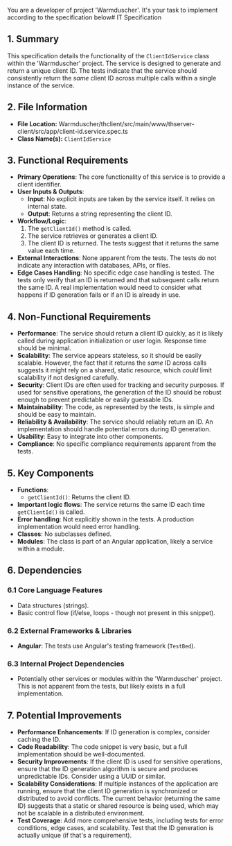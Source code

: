 You are a developer of project 'Warmduscher'. It's your task to implement according to the specification below# IT Specification

## 1. Summary

This specification details the functionality of the `ClientIdService` class within the 'Warmduscher' project. The service is designed to generate and return a unique client ID. The tests indicate that the service should consistently return the *same* client ID across multiple calls within a single instance of the service.

## 2. File Information

- **File Location:** Warmduscher/thclient/src/main/www/thserver-client/src/app/client-id.service.spec.ts
- **Class Name(s):** `ClientIdService`

## 3. Functional Requirements

- **Primary Operations**: The core functionality of this service is to provide a client identifier.
- **User Inputs & Outputs**: 
    - **Input**: No explicit inputs are taken by the service itself. It relies on internal state.
    - **Output**: Returns a string representing the client ID.
- **Workflow/Logic**:
    1. The `getClientId()` method is called.
    2. The service retrieves or generates a client ID.
    3. The client ID is returned. The tests suggest that it returns the same value each time.
- **External Interactions**:  None apparent from the tests. The tests do not indicate any interaction with databases, APIs, or files.
- **Edge Cases Handling**:  No specific edge case handling is tested. The tests only verify that an ID is returned and that subsequent calls return the same ID. A real implementation would need to consider what happens if ID generation fails or if an ID is already in use.

## 4. Non-Functional Requirements

- **Performance**:  The service should return a client ID quickly, as it is likely called during application initialization or user login. Response time should be minimal.
- **Scalability**: The service appears stateless, so it should be easily scalable.  However, the fact that it returns the *same* ID across calls suggests it might rely on a shared, static resource, which *could* limit scalability if not designed carefully.
- **Security**:  Client IDs are often used for tracking and security purposes. If used for sensitive operations, the generation of the ID should be robust enough to prevent predictable or easily guessable IDs.
- **Maintainability**: The code, as represented by the tests, is simple and should be easy to maintain.
- **Reliability & Availability**: The service should reliably return an ID.  An implementation should handle potential errors during ID generation.
- **Usability**: Easy to integrate into other components.
- **Compliance**: No specific compliance requirements apparent from the tests.

## 5. Key Components

- **Functions**:
    - `getClientId()`: Returns the client ID.
- **Important logic flows**: The service returns the same ID each time `getClientId()` is called.
- **Error handling**: Not explicitly shown in the tests. A production implementation would need error handling.
- **Classes**: No subclasses defined.
- **Modules**: The class is part of an Angular application, likely a service within a module.

## 6. Dependencies

### 6.1 Core Language Features

- Data structures (strings).
- Basic control flow (if/else, loops - though not present in this snippet).

### 6.2 External Frameworks & Libraries

- **Angular**: The tests use Angular's testing framework (`TestBed`).

### 6.3 Internal Project Dependencies

- Potentially other services or modules within the 'Warmduscher' project. This is not apparent from the tests, but likely exists in a full implementation.

## 7. Potential Improvements

- **Performance Enhancements**:  If ID generation is complex, consider caching the ID.
- **Code Readability**: The code snippet is very basic, but a full implementation should be well-documented.
- **Security Improvements**: If the client ID is used for sensitive operations, ensure that the ID generation algorithm is secure and produces unpredictable IDs. Consider using a UUID or similar.
- **Scalability Considerations**: If multiple instances of the application are running, ensure that the client ID generation is synchronized or distributed to avoid conflicts.  The current behavior (returning the same ID) suggests that a static or shared resource is being used, which may not be scalable in a distributed environment.
- **Test Coverage**: Add more comprehensive tests, including tests for error conditions, edge cases, and scalability.  Test that the ID generation is actually unique (if that's a requirement).